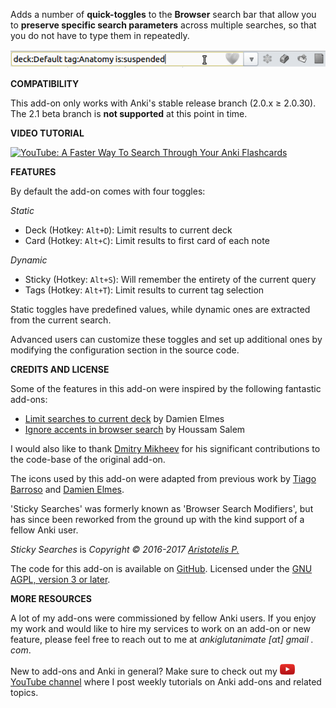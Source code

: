 Adds a number of **quick-toggles** to the **Browser** search bar that allow you to **preserve specific search parameters** across multiple searches, so that you do not have to type them in repeatedly.

![](https://raw.githubusercontent.com/glutanimate/sticky-searches/master/screenshots/screencast.gif)

**COMPATIBILITY**

This add-on only works with Anki's stable release branch (2.0.x ≥ 2.0.30). The 2.1 beta branch is **not supported** at this point in time.

**VIDEO TUTORIAL**

[![YouTube: A Faster Way To Search Through Your Anki Flashcards
](https://i.ytimg.com/vi/EK_9xQ2niGc/mqdefault.jpg)](https://youtu.be/EK_9xQ2niGc)

**FEATURES**

By default the add-on comes with four toggles:

*Static*

- Deck (Hotkey: `Alt+D`): Limit results to current deck 
- Card (Hotkey: `Alt+C`): Limit results to first card of each note

*Dynamic*

- Sticky (Hotkey: `Alt+S`): Will remember the entirety of the current query
- Tags (Hotkey: `Alt+T`): Limit results to current tag selection

Static toggles have predefined values, while dynamic ones are extracted from the current search.

Advanced users can customize these toggles and set up additional ones by modifying the configuration section in the source code.

**CREDITS AND LICENSE**

Some of the features in this add-on were inspired by the following fantastic add-ons:

- [Limit searches to current deck](https://github.com/dae/ankiplugins/blob/master/searchdeck.py) by Damien Elmes
- [Ignore accents in browser search](https://github.com/hssm/anki-addons) by Houssam Salem

I would also like to thank [Dmitry Mikheev](https://github.com/ankitest) for his significant contributions to the code-base of the original add-on.

The icons used by this add-on were adapted from previous work by [Tiago Barroso](https://github.com/tmbb/FrozenFields) and [Damien Elmes](https://github.com/dae/anki).

'Sticky Searches' was formerly known as 'Browser Search Modifiers', but has since been reworked from the ground up with the kind support of a fellow Anki user.

*Sticky Searches* is *Copyright © 2016-2017 [Aristotelis P.](https://glutanimate.com/)*

The code for this add-on is available on [GitHub](https://github.com/glutanimate/sticky-searches). Licensed under the [GNU AGPL, version 3 or later](https://www.gnu.org/licenses/agpl-3.0.en.html).

**MORE RESOURCES**

A lot of my add-ons were commissioned by fellow Anki users. If you enjoy my work and would like to hire my services to work on an add-on or new feature, please feel free to reach out to me at <em>ankiglutanimate [αt] gmail . com</em>.

New to add-ons and Anki in general? Make sure to check out my [![YouTube playbutton](https://raw.githubusercontent.com/glutanimate/logos/master/youtube/playbutton.png) YouTube channel](https://www.youtube.com/c/glutanimate) where I post weekly tutorials on Anki add-ons and related topics.